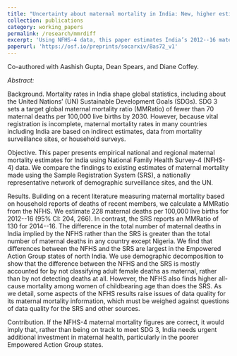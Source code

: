 ```yaml
---
title: "Uncertainty about maternal mortality in India: New, higher estimates from the National Family Health Survey-4"
collection: publications
category: working_papers
permalink: /research/mmrdiff
excerpt: 'Using NFHS-4 data, this paper estimates India’s 2012--16 maternal mortality at 228 deaths per 100,000 live births---far above official figures. If correct, the findings suggest India is not on track to meet SDG targets and that current systems may be undercounting maternal deaths.'
paperurl: 'https://osf.io/preprints/socarxiv/8as72_v1'
---
```


Co-authored with Aashish Gupta, Dean Spears, and Diane Coffey.

*Abstract:* 

Background. Mortality rates in India shape global statistics, including about the United Nations’ (UN)
Sustainable Development Goals (SDGs). SDG 3 sets a target global maternal mortality ratio (MMRatio)
of fewer than 70 maternal deaths per 100,000 live births by 2030. However, because vital registration is
incomplete, maternal mortality rates in many countries including India are based on indirect estimates,
data from mortality surveillance sites, or household surveys.

Objective. This paper presents empirical national and regional maternal mortality estimates for India
using National Family Health Survey-4 (NFHS-4) data. We compare the findings to existing estimates of
maternal mortality made using the Sample Registration System (SRS), a nationally representative
network of demographic surveillance sites, and the UN.

Results. Building on a recent literature measuring maternal mortality based on household reports of
deaths of recent members, we calculate a MMRatio from the NFHS. We estimate 228 maternal deaths
per 100,000 live births for 2012--16 (95% CI: 204, 266). In contrast, the SRS reports an MMRatio of 130
for 2014--16. The difference in the total number of maternal deaths in India implied by the NFHS rather
than the SRS is greater than the total number of maternal deaths in any country except Nigeria. We find
that differences between the NFHS and the SRS are largest in the Empowered Action Group states of
north India. We use demographic decomposition to show that the difference between the NFHS and
the SRS is mostly accounted for by not classifying adult female deaths as maternal, rather than by not
detecting deaths at all. However, the NFHS also finds higher all-cause mortality among women of
childbearing age than does the SRS. As we detail, some aspects of the NFHS results raise issues of data
quality for its maternal mortality information, which must be weighed against questions of data quality
for the SRS and other sources.

Contribution. If the NFHS-4 maternal mortality figures are correct, it would imply that, rather than being on track to
meet SDG 3, India needs urgent additional investment in maternal health, particularly in the poorer
Empowered Action Group states.